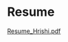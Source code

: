 # Resume
[Resume_Hrishi.pdf](https://github.com/user-attachments/files/18027864/Resume_Hrishi.pdf)

